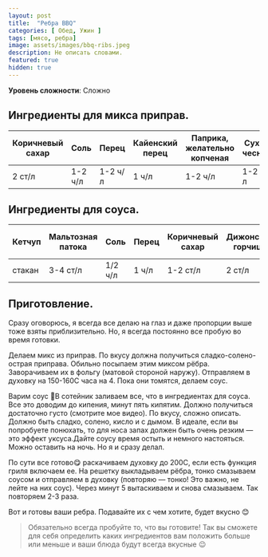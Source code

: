 ```yaml
---
layout: post
title:  "Ребра BBQ"
categories: [ Обед, Ужин ]
tags: [мясо, ребра]
image: assets/images/bbq-ribs.jpeg
description: Не описать словами.
featured: true
hidden: true
---
```


**Уровень сложности**: Сложно

## Ингредиенты для микса приправ.  

<table>
    <thead>
      <tr>
        <th>Коричневый сахар</th>
        <th>Соль</th>
        <th>Перец</th>
        <th>Кайенский перец</th>
        <th>Паприка, желательно копченая</th>
        <th>Сухой чеснок</th>
        <th>Сухой имбирь</th>
      </tr>
    </thead>
    <tbody>
      <tr>
        <td>2 ст/л</td>
        <td>1-2 ч/л</td>
        <td>1-2 ч/л</td>
        <td>1 ч/л</td>
        <td>1-2 ч/л</td>
        <td>1-2 ч/л</td>
        <td>1-2 ч/л</td>
      </tr>
    </tbody>
</table>

## Ингредиенты для соуса.  

<table>
    <thead>
      <tr>
        <th>Кетчуп</th>
        <th>Мальтозная патока</th>
        <th>Соль</th>
        <th>Перец</th>
        <th>Коричневый сахар</th>
        <th>Дижонская горчица</th>
        <th>Вустерский соус</th>
        <th>Яблочный уксус</th>
        <th>Паприка, желательно копченая</th>
        <th>Жидкий дым</th>
      </tr>
    </thead>
    <tbody>
      <tr>
        <td>стакан</td>
        <td>3-4 ст/л</td>
        <td>1/2 ч/л</td>
        <td>1 ч/л</td>
        <td>1-2 ст/л</td>
        <td>2 ст/л</td>
        <td>2-3 ст/л</td>
        <td>1 ч/л</td>
        <td>1-2 ч/л</td>
        <td>2 ч/л</td>
      </tr>
    </tbody>
</table>

## Приготовление.  

Сразу оговорюсь, я всегда все делаю на глаз и даже пропорции выше тоже взяты приблизительно. Но, я всегда постоянно все пробую во время готовки.  

Делаем микс из приправ. По вкусу должна получиться сладко-солено-острая приправа. Обильно посыпаем этим миксом рёбра. Заворачиваем их в фольгу (матовой стороной наружу). Отправляем в духовку на 150-160С часа на 4. Пока они томятся, делаем соус.  

Варим соус 🥘В сотейник заливаем все, что в ингредиентах для соуса. Все это доводим до кипения, минут пять кипятим. Должно получиться достаточно густо (смотрите мое видео). По вкусу, сложно описать. Должно быть сладко, солено, кисло и с дымом. В идеале, если вы попробуете понюхать, то для носа запах должен быть очень резким — это эффект уксуса.Дайте соусу время остыть и немного настояться. Можно оставить на ночь. Но я и сразу делал.  

По сути все готово😋 раскачиваем духовку до 200С, если есть функция гриля включаем ее. На решетку выкладываем рёбра, тонко смазываем соусом и отправляем в духовку (повторяю — тонко! Это важно, не лейте на них соус). Через минут 5 вытаскиваем и снова смазываем. Так повторяем 2-3 раза.  

Вот и готовы ваши ребра. Подавайте их с чем хотите, будет вкусно 😊

>Обязательно всегда пробуйте то, что вы готовите! Так вы сможете для себя определить каких ингредиентов вам положить больше или меньше и ваши блюда будут всегда вкусные 😉